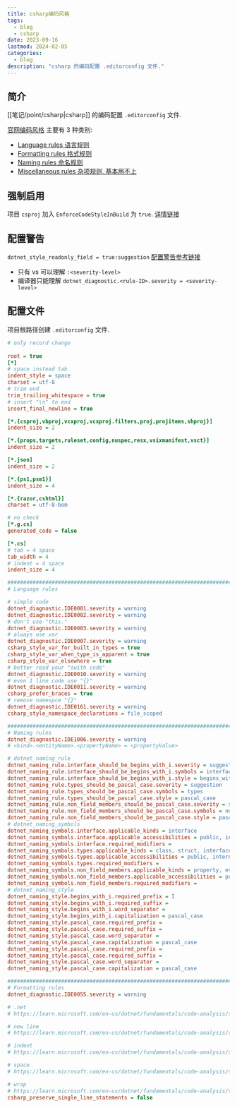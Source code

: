 ```yaml
---
title: csharp编码风格
tags:
  - blog
  - csharp
date: 2023-09-16
lastmod: 2024-02-05
categories:
  - blog
description: "csharp 的编码配置 .editorconfig 文件."
---
```


## 简介

[[笔记/point/csharp|csharp]] 的编码配置 `.editorconfig` 文件.

[官网编码风格](https://learn.microsoft.com/zh-cn/dotnet/fundamentals/code-analysis/style-rules/language-rules) 主要有 3 种类别:

- [Language rules 语言规则](https://learn.microsoft.com/zh-cn/dotnet/fundamentals/code-analysis/style-rules/language-rules)
- [Formatting rules 格式规则](https://learn.microsoft.com/en-us/dotnet/fundamentals/code-analysis/style-rules/ide0055)
- [Naming rules 命名规则](https://learn.microsoft.com/en-us/dotnet/fundamentals/code-analysis/style-rules/naming-rules)
- [Miscellaneous rules 杂项规则, 基本用不上](https://learn.microsoft.com/en-us/dotnet/fundamentals/code-analysis/style-rules/miscellaneous-rules)  

## 强制启用

项目 `csproj` 加入 `EnforceCodeStyleInBuild` 为 `true`. [详情链接](https://learn.microsoft.com/en-us/dotnet/core/project-sdk/msbuild-props#enforcecodestyleinbuild)

## 配置警告

`dotnet_style_readonly_field = true:suggestion` [配置警告参考链接](https://learn.microsoft.com/en-us/dotnet/fundamentals/code-analysis/style-rules/language-rules)

- 只有 vs 可以理解 `:<severity-level>`
- 编译器只能理解 `dotnet_diagnostic.<rule-ID>.severity = <severity-level>`

## 配置文件

项目根路径创建 `.editorconfig` 文件.

```ini
# only record change
 
root = true
[*]
# space instead tab
indent_style = space
charset = utf-8
# trim end 
trim_trailing_whitespace = true
# insert "\n" to end
insert_final_newline = true

[*.{csproj,vbproj,vcxproj,vcxproj.filters,proj,projitems,shproj}]
indent_size = 2

[*.{props,targets,ruleset,config,nuspec,resx,vsixmanifest,vsct}]
indent_size = 2

[*.json]
indent_size = 2

[*.{ps1,psm1}]
indent_size = 4

[*.{razor,cshtml}]
charset = utf-8-bom

# no check
[*.g.cs]
generated_code = false

[*.cs]
# tab = 4 space
tab_width = 4
# indent = 4 space
indent_size = 4

######################################################################################################################################################################################
# Language rules 

# simple code 
dotnet_diagnostic.IDE0001.severity = warning
dotnet_diagnostic.IDE0002.severity = warning
# don't use "this."
dotnet_diagnostic.IDE0003.severity = warning
# always use var
dotnet_diagnostic.IDE0007.severity = warning
csharp_style_var_for_built_in_types = true
csharp_style_var_when_type_is_apparent = true
csharp_style_var_elsewhere = true
# better read your "swith code"
dotnet_diagnostic.IDE0010.severity = warning
# even 1 line code use "{}"
dotnet_diagnostic.IDE0011.severity = warning
csharp_prefer_braces = true
# remove namespce "{}"
dotnet_diagnostic.IDE0161.severity = warning
csharp_style_namespace_declarations = file_scoped

######################################################################################################################################################################################
# Naming rules 
dotnet_diagnostic.IDE1006.severity = warning 
# <kind>.<entityName>.<propertyName> = <propertyValue>

# dotnet_naming_rule
dotnet_naming_rule.interface_should_be_begins_with_i.severity = suggestion
dotnet_naming_rule.interface_should_be_begins_with_i.symbols = interface
dotnet_naming_rule.interface_should_be_begins_with_i.style = begins_with_i
dotnet_naming_rule.types_should_be_pascal_case.severity = suggestion
dotnet_naming_rule.types_should_be_pascal_case.symbols = types
dotnet_naming_rule.types_should_be_pascal_case.style = pascal_case
dotnet_naming_rule.non_field_members_should_be_pascal_case.severity = suggestion
dotnet_naming_rule.non_field_members_should_be_pascal_case.symbols = non_field_members
dotnet_naming_rule.non_field_members_should_be_pascal_case.style = pascal_case
# dotnet_naming_symbols
dotnet_naming_symbols.interface.applicable_kinds = interface
dotnet_naming_symbols.interface.applicable_accessibilities = public, internal, private, protected, protected_internal, private_protected
dotnet_naming_symbols.interface.required_modifiers = 
dotnet_naming_symbols.types.applicable_kinds = class, struct, interface, enum
dotnet_naming_symbols.types.applicable_accessibilities = public, internal, private, protected, protected_internal, private_protected
dotnet_naming_symbols.types.required_modifiers = 
dotnet_naming_symbols.non_field_members.applicable_kinds = property, event, method
dotnet_naming_symbols.non_field_members.applicable_accessibilities = public, internal, private, protected, protected_internal, private_protected
dotnet_naming_symbols.non_field_members.required_modifiers = 
# dotnet_naming_style
dotnet_naming_style.begins_with_i.required_prefix = I
dotnet_naming_style.begins_with_i.required_suffix = 
dotnet_naming_style.begins_with_i.word_separator = 
dotnet_naming_style.begins_with_i.capitalization = pascal_case
dotnet_naming_style.pascal_case.required_prefix = 
dotnet_naming_style.pascal_case.required_suffix = 
dotnet_naming_style.pascal_case.word_separator = 
dotnet_naming_style.pascal_case.capitalization = pascal_case
dotnet_naming_style.pascal_case.required_prefix = 
dotnet_naming_style.pascal_case.required_suffix = 
dotnet_naming_style.pascal_case.word_separator = 
dotnet_naming_style.pascal_case.capitalization = pascal_case

######################################################################################################################################################################################
# Formatting rules 
dotnet_diagnostic.IDE0055.severity = warning

# .net
# https://learn.microsoft.com/en-us/dotnet/fundamentals/code-analysis/style-rules/dotnet-formatting-options

# new line
# https://learn.microsoft.com/en-us/dotnet/fundamentals/code-analysis/style-rules/ide0055

# indent
# https://learn.microsoft.com/en-us/dotnet/fundamentals/code-analysis/style-rules/csharp-formatting-options#indentation-options

# space
# https://learn.microsoft.com/en-us/dotnet/fundamentals/code-analysis/style-rules/csharp-formatting-options#spacing-options

# wrap
# https://learn.microsoft.com/en-us/dotnet/fundamentals/code-analysis/style-rules/csharp-formatting-options#csharp_preserve_single_line_statements
csharp_preserve_single_line_statements = false
```
